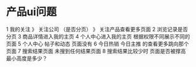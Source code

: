 # 产品ui问题
1 我的关注 》 关注公司 （是否分页） 》 关注产品查看更多页面
2 浏览记录是否分页
3 商品详情进入我的主页
4 个人中心进入我的主页  根据权限不同展示不同的页面
5 个人中心 帖子和动态  页面没有
6 今日热销  今日主推  的查看更多跳向那个页面
7 搜索结果页面  未搜到任何结果页面
8 搜索结果比较少时  页面是否被撑高  最小高度是多少？
